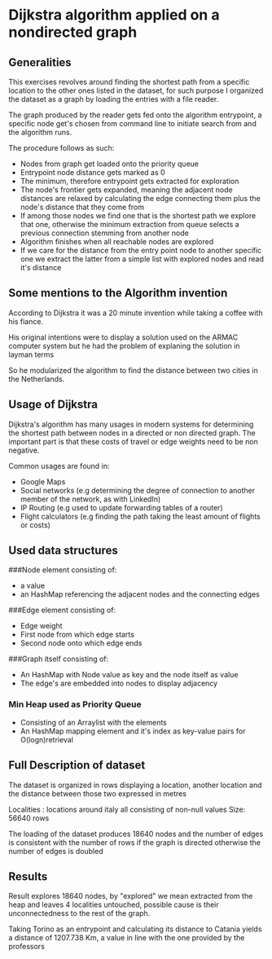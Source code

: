 # Dijkstra algorithm applied on a nondirected graph

## Generalities
This exercises revolves around finding the shortest path from a specific location to the other 
ones listed in the dataset, for such purpose I organized the dataset as a graph by loading the entries with a file reader.

The graph produced by the reader gets fed onto the algorithm entrypoint, a specific node get's chosen from command line to initiate search from and the algorithm runs.

The procedure follows as such:
- Nodes from graph get loaded onto the priority queue
- Entrypoint node distance gets marked as 0
- The minimum, therefore entrypoint gets extracted for exploration
- The node's frontier gets expanded, meaning the adjacent node distances are relaxed by calculating the edge connecting them
plus the node's distance that they come from
- If among those nodes we find one that is the shortest path we explore that one, otherwise the minimum extraction from queue
selects a previous connection stemming from another node
- Algorithm finishes when all reachable nodes are explored
- If we care for the distance from the entry point node to another specific one we extract the latter from a simple list with explored nodes and read it's distance

## Some mentions to the Algorithm invention
According to Dijkstra it was a 20 minute invention while taking a coffee with his fiance.

His original intentions were to display a solution used on the ARMAC computer system but he had the problem of explaning the solution in layman terms

So he modularized the algorithm to find the distance between two cities in the Netherlands.

## Usage of Dijkstra
Dijkstra's algorithm has many usages in modern systems for determining the shortest path between nodes in a directed or non directed graph. The important part is that these costs of travel or edge weights
need to be non negative.

Common usages are found in:

- Google Maps
- Social networks (e.g determining the degree of connection to another member of the network, as with LinkedIn)
- IP Routing (e.g used to update forwarding tables of a router)
- Flight calculators (e.g finding the path taking the least amount of flights or costs)

## Used data structures

###Node element consisting of: 
- a value
- an HashMap referencing the adjacent nodes and the connecting edges

###Edge element consisting of:
- Edge weight
- First node from which edge starts
- Second node onto which edge ends

###Graph itself consisting of:
- An HashMap with Node value as key and the node itself as value
- The edge's are embedded into nodes to display adjacency

### Min Heap used as Priority Queue
- Consisting of an Arraylist with the elements
- An HashMap mapping element and it's index as key-value pairs for O(logn)retrieval


## Full Description of dataset

The dataset is organized in rows displaying a location, another location and the distance between those two expressed in metres

Localities : locations around italy all consisting of non-null values
Size: 56640 rows

The loading of the dataset produces 18640 nodes and the number of edges is consistent with the number of rows if the graph is directed otherwise the number of edges is doubled

## Results

Result explores 18640 nodes, by "explored" we mean extracted from the heap and leaves 4 localities untouched, possible cause is their unconnectedness to the rest of the graph.

Taking Torino as an entrypoint and calculating its distance to Catania yields a distance of 1207.738 Km, a value in line with the one provided by the professors




